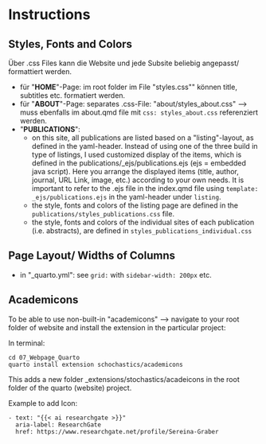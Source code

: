 # Instructions


## Styles, Fonts and Colors

Über .css Files kann die Website und jede Subsite beliebig angepasst/ formattiert werden.

- für "**HOME**"-Page: im root folder im File "styles.css"" können title, subtitles etc. formatiert werden.
- für "**ABOUT**"-Page: separates .css-File: "about/styles_about.css" --> muss ebenfalls im about.qmd file mit `css: styles_about.css` referenziert werden.
- "**PUBLICATIONS**": 
    - on this site, all publications are listed based on a "listing"-layout, as defined in the yaml-header. Instead of using one of the three build in type of listings, I used customized display of the items, which is defined in the publications/_ejs/publications.ejs (ejs = embedded java script). Here you arrange the displayed items (title, author, journal, URL Link, image, etc.) according to your own needs. It is important to refer to the .ejs file in the index.qmd file using `template: _ejs/publications.ejs` in the yaml-header under `listing`.
    - the style, fonts and colors of the listing page are defined in the `publications/styles_publications.css` file.
    - the style, fonts and colors of the individual sites of each publication (i.e. abstracts), are defined in `styles_publications_individual.css`



## Page Layout/ Widths of Columns

- in "_quarto.yml": see `grid:` with `sidebar-width: 200px` etc.


## Academicons

To be able to use non-built-in "academicons" --\> navigate to your root folder of website and install the extension in the particular project:

In terminal:

```         
cd 07_Webpage_Quarto     
quarto install extension schochastics/academicons
```

This adds a new folder \_extensions/stochastics/acadeicons in the root folder of the quarto (website) project.

Example to add Icon:

```         
- text: "{{< ai researchgate >}}"      
  aria-label: ResearchGate
  href: https://www.researchgate.net/profile/Sereina-Graber
```


